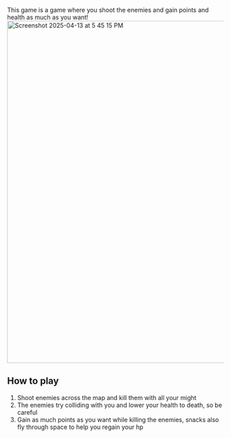 This game is a game where you shoot the enemies and gain points and health as much as you want!
<img width="795" alt="Screenshot 2025-04-13 at 5 45 15 PM" src="https://github.com/user-attachments/assets/382f383b-34cd-4ef8-95ef-0803ad0b54cf" />


## How to play
1. Shoot enemies across the map and kill them with all your might
2. The enemies try colliding with you and lower your health to death, so be careful
3. Gain as much points as you want while killing the enemies, snacks also fly through space to help you regain your hp
